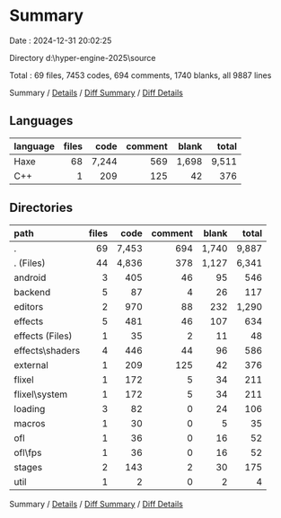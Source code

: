 # Summary

Date : 2024-12-31 20:02:25

Directory d:\\hyper-engine-2025\\source

Total : 69 files,  7453 codes, 694 comments, 1740 blanks, all 9887 lines

Summary / [Details](details.md) / [Diff Summary](diff.md) / [Diff Details](diff-details.md)

## Languages
| language | files | code | comment | blank | total |
| :--- | ---: | ---: | ---: | ---: | ---: |
| Haxe | 68 | 7,244 | 569 | 1,698 | 9,511 |
| C++ | 1 | 209 | 125 | 42 | 376 |

## Directories
| path | files | code | comment | blank | total |
| :--- | ---: | ---: | ---: | ---: | ---: |
| . | 69 | 7,453 | 694 | 1,740 | 9,887 |
| . (Files) | 44 | 4,836 | 378 | 1,127 | 6,341 |
| android | 3 | 405 | 46 | 95 | 546 |
| backend | 5 | 87 | 4 | 26 | 117 |
| editors | 2 | 970 | 88 | 232 | 1,290 |
| effects | 5 | 481 | 46 | 107 | 634 |
| effects (Files) | 1 | 35 | 2 | 11 | 48 |
| effects\\shaders | 4 | 446 | 44 | 96 | 586 |
| external | 1 | 209 | 125 | 42 | 376 |
| flixel | 1 | 172 | 5 | 34 | 211 |
| flixel\\system | 1 | 172 | 5 | 34 | 211 |
| loading | 3 | 82 | 0 | 24 | 106 |
| macros | 1 | 30 | 0 | 5 | 35 |
| ofl | 1 | 36 | 0 | 16 | 52 |
| ofl\\fps | 1 | 36 | 0 | 16 | 52 |
| stages | 2 | 143 | 2 | 30 | 175 |
| util | 1 | 2 | 0 | 2 | 4 |

Summary / [Details](details.md) / [Diff Summary](diff.md) / [Diff Details](diff-details.md)